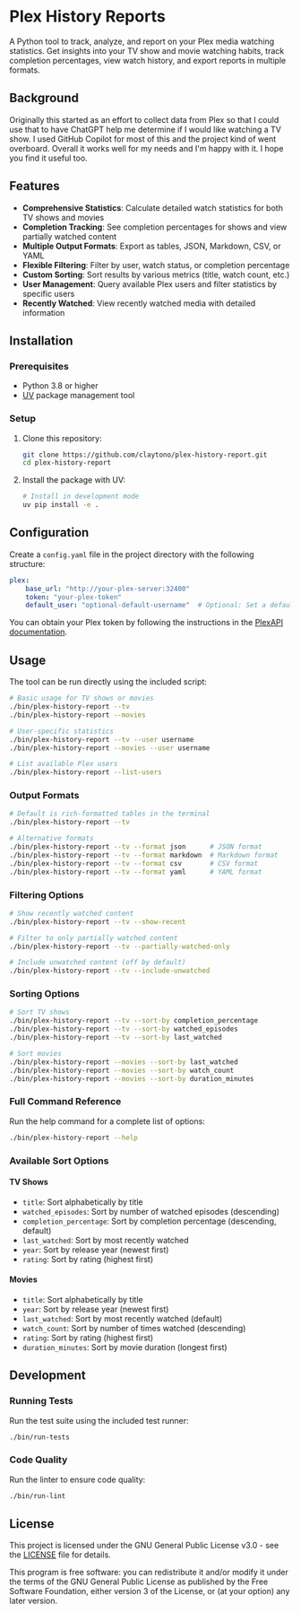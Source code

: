 # Plex History Reports

A Python tool to track, analyze, and report on your Plex media watching statistics.
Get insights into your TV show and movie watching habits, track completion
percentages, view watch history, and export reports in multiple formats.

## Background

Originally this started as an effort to collect data from Plex so that I could
use that to have ChatGPT help me determine if I would like watching a TV show. I
used GitHub Copilot for most of this and the project kind of went overboard.
Overall it works well for my needs and I'm happy with it.  I hope you find it
useful too.

## Features

- **Comprehensive Statistics**: Calculate detailed watch statistics for both TV shows
    and movies
- **Completion Tracking**: See completion percentages for shows and view partially
    watched content
- **Multiple Output Formats**: Export as tables, JSON, Markdown, CSV, or YAML
- **Flexible Filtering**: Filter by user, watch status, or completion percentage
- **Custom Sorting**: Sort results by various metrics (title, watch count, etc.)
- **User Management**: Query available Plex users and filter statistics by specific
    users
- **Recently Watched**: View recently watched media with detailed information

## Installation

### Prerequisites

- Python 3.8 or higher
- [UV](https://github.com/astral-sh/uv) package management tool

### Setup

1. Clone this repository:

    ```bash
    git clone https://github.com/claytono/plex-history-report.git
    cd plex-history-report
    ```

2. Install the package with UV:

    ```bash
    # Install in development mode
    uv pip install -e .
    ```

## Configuration

Create a `config.yaml` file in the project directory with the following structure:

```yaml
plex:
    base_url: "http://your-plex-server:32400"
    token: "your-plex-token"
    default_user: "optional-default-username"  # Optional: Set a default user
```

You can obtain your Plex token by following the instructions in the
[PlexAPI documentation](https://github.com/pkkid/python-plexapi#getting-a-plex-token).

## Usage

The tool can be run directly using the included script:

```bash
# Basic usage for TV shows or movies
./bin/plex-history-report --tv
./bin/plex-history-report --movies

# User-specific statistics
./bin/plex-history-report --tv --user username
./bin/plex-history-report --movies --user username

# List available Plex users
./bin/plex-history-report --list-users
```

### Output Formats

```bash
# Default is rich-formatted tables in the terminal
./bin/plex-history-report --tv

# Alternative formats
./bin/plex-history-report --tv --format json      # JSON format
./bin/plex-history-report --tv --format markdown  # Markdown format
./bin/plex-history-report --tv --format csv       # CSV format
./bin/plex-history-report --tv --format yaml      # YAML format
```

### Filtering Options

```bash
# Show recently watched content
./bin/plex-history-report --tv --show-recent

# Filter to only partially watched content
./bin/plex-history-report --tv --partially-watched-only

# Include unwatched content (off by default)
./bin/plex-history-report --tv --include-unwatched
```

### Sorting Options

```bash
# Sort TV shows
./bin/plex-history-report --tv --sort-by completion_percentage
./bin/plex-history-report --tv --sort-by watched_episodes
./bin/plex-history-report --tv --sort-by last_watched

# Sort movies
./bin/plex-history-report --movies --sort-by last_watched
./bin/plex-history-report --movies --sort-by watch_count
./bin/plex-history-report --movies --sort-by duration_minutes
```

### Full Command Reference

Run the help command for a complete list of options:

```bash
./bin/plex-history-report --help
```

### Available Sort Options

#### TV Shows

- `title`: Sort alphabetically by title
- `watched_episodes`: Sort by number of watched episodes (descending)
- `completion_percentage`: Sort by completion percentage (descending, default)
- `last_watched`: Sort by most recently watched
- `year`: Sort by release year (newest first)
- `rating`: Sort by rating (highest first)

#### Movies

- `title`: Sort alphabetically by title
- `year`: Sort by release year (newest first)
- `last_watched`: Sort by most recently watched (default)
- `watch_count`: Sort by number of times watched (descending)
- `rating`: Sort by rating (highest first)
- `duration_minutes`: Sort by movie duration (longest first)

## Development

### Running Tests

Run the test suite using the included test runner:

```bash
./bin/run-tests
```

### Code Quality

Run the linter to ensure code quality:

```bash
./bin/run-lint
```

## License

This project is licensed under the GNU General Public License v3.0 - see the
[LICENSE](LICENSE) file for details.

This program is free software: you can redistribute it and/or modify it under the
terms of the GNU General Public License as published by the Free Software
Foundation, either version 3 of the License, or (at your option) any later version.
